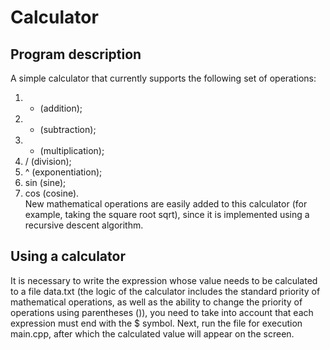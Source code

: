 # Calculator
## Program description
A simple calculator that currently supports the following set of operations:
1) + (addition);  
2) - (subtraction);  
3) * (multiplication);  
4) / (division);  
5) ^ (exponentiation);  
6) sin (sine);  
7) cos (cosine).  
New mathematical operations are easily added to this calculator (for example, taking the square root sqrt), since it is implemented using a recursive descent algorithm.  
## Using a calculator
It is necessary to write the expression whose value needs to be calculated to a file data.txt (the logic of the calculator includes the standard priority of mathematical operations, as well as the ability to change the priority of operations using parentheses ()), you need to take into account that each expression must end with the $ symbol. Next, run the file for execution main.cpp, after which the calculated value will appear on the screen.
